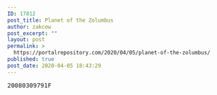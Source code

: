 ```yaml
---
ID: 17812
post_title: Planet of the Zolumbus
author: zakcow
post_excerpt: ""
layout: post
permalink: >
  https://portalrepository.com/2020/04/05/planet-of-the-zolumbus/
published: true
post_date: 2020-04-05 18:43:29
---
```

<pre>20080309791F</pre>